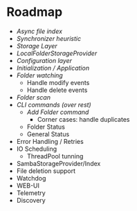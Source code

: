 # Roadmap

* _Async file index_
* _Synchronizer heuristic_
* _Storage Layer_
* _LocalFolderStorageProvider_
* _Configuration layer_
* _Initialization / Application_
* _Folder watching_
  * Handle modify events
  * Handle delete events
* _Folder scan_
* _CLI commands (over rest)_
  * _Add Folder command_
    * Corner cases: handle duplicates
  * Folder Status
  * General Status
* Error Handling / Retries
* IO Scheduling
  * ThreadPool tunning
* SambaStorageProvider/Index
* File deletion support
* Watchdog
* WEB-UI
* Telemetry
* Discovery
